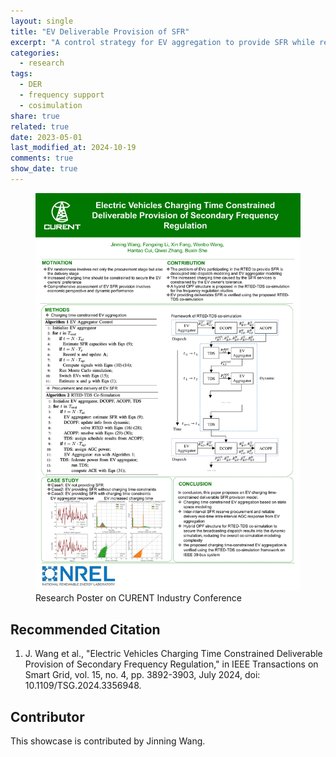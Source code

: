 ```yaml
---
layout: single
title: "EV Deliverable Provision of SFR"
excerpt: "A control strategy for EV aggregation to provide SFR while respecting charging time constraints."
categories:
  - research
tags:
  - DER
  - frequency support
  - cosimulation
share: true
related: true
date: 2023-05-01
last_modified_at: 2024-10-19
comments: true
show_date: true
---
```

<figure>
  <img src="/assets/images/showcase/evsfr.png" alt="evsfr poster">
  <figcaption>Research Poster on CURENT Industry Conference</figcaption>
</figure>

## Recommended Citation

1. J. Wang et al., "Electric Vehicles Charging Time Constrained Deliverable Provision of Secondary Frequency Regulation," in IEEE Transactions on Smart Grid, vol. 15, no. 4, pp. 3892-3903, July 2024, doi: 10.1109/TSG.2024.3356948.

## Contributor

This showcase is contributed by Jinning Wang.
